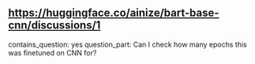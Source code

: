 ## https://huggingface.co/ainize/bart-base-cnn/discussions/1

contains_question: yes
question_part: Can I check how many epochs this was finetuned on CNN for?